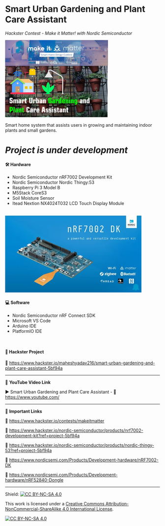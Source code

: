 # Smart Urban Gardening and Plant Care Assistant
*Hackster Contest - Make it Matter! with Nordic Semiconductor*  
  
<img src="/Images/MakeItMatter.jpg" height="250" >  
  

Smart home system that assists users in growing and maintaining indoor plants and small gardens.  
# *Project is under development*  

#### 🛠 Hardware  
- Nordic Semiconductor nRF7002 Development Kit  
- Nordic Semiconductor Nordic Thingy:53  
- Raspberry Pi 3 Model B  
- M5Stack CoreS3  
- Soil Moisture Sensor  
- Itead Nextion NX4024T032 LCD Touch Display Module  

</br>

<img src="/Images/kit.jpg" height="250" >  

#### 💻 Software  
- Nordic Semiconductor nRF Connect SDK  
- Microsoft VS Code  
- Arduino IDE  
- PlatformIO IDE  
  
</br>

#### 📜 Hackster Project  
🔗 https://www.hackster.io/maheshyadav216/smart-urban-gardening-and-plant-care-assistant-5bf94a  

------------------------------------------------------------------------------------------------------

📕 **YouTube Video Link**  

▶️ Smart Urban Gardening and Plant Care Assistant - 🔗 https://www.youtube.com/ 

-------------------------------------------------------------------------------------------------------
📒 **Important Links**  
 
🔗 https://www.hackster.io/contests/makeitmatter  

🔗 https://www.hackster.io/nordic-semiconductor/products/nrf7002-development-kit?ref=project-5bf94a  

🔗 https://www.hackster.io/nordic-semiconductor/products/nordic-thingy-53?ref=project-5bf94a    

🔗 https://www.nordicsemi.com/Products/Development-hardware/nRF7002-DK  

🔗 https://www.nordicsemi.com/Products/Development-hardware/nRF52840-Dongle  

------------------------------------------------------------------------------------------  

Shield: [![CC BY-NC-SA 4.0][cc-by-nc-sa-shield]][cc-by-nc-sa]

This work is licensed under a
[Creative Commons Attribution-NonCommercial-ShareAlike 4.0 International License][cc-by-nc-sa].

[![CC BY-NC-SA 4.0][cc-by-nc-sa-image]][cc-by-nc-sa]

[cc-by-nc-sa]: http://creativecommons.org/licenses/by-nc-sa/4.0/
[cc-by-nc-sa-image]: https://licensebuttons.net/l/by-nc-sa/4.0/88x31.png
[cc-by-nc-sa-shield]: https://img.shields.io/badge/License-CC%20BY--NC--SA%204.0-lightgrey.svg

